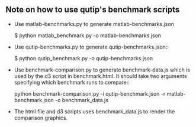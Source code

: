 Note on how to use qutip's benchmark scripts
--------------------------------------------

* Use matlab-benchmarks.py to generate matlab-benchmarks.json

    $ python matlab_benchmark.py -o matlab-benchmarks.json

* Use qutip-benchmarks.py to generate qutip-benchmarks.json::

    $ python qutip_benchmark.py -o qutip-benchmarks.json

* Use benchmark-comparison.py to generate benchmark-data.js which is used by
  the d3 script in benchmark.html. It should take two arguments specifying which 
  benchmark runs to compare::

    python benchmark-comparison.py -i qutip-benchmark.json -r matlab-benchmark.json -o benchmark_data.js

* The html file and d3 scripts uses benchmark_data.js to render the comparison
  graphics.
